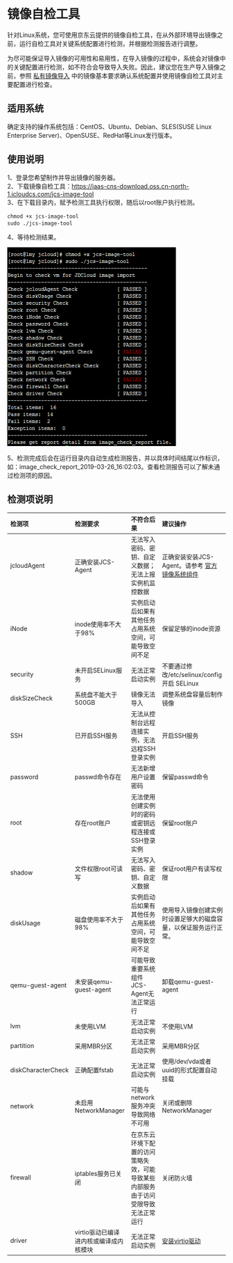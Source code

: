 # 镜像自检工具
针对Linux系统，您可使用京东云提供的镜像自检工具，在从外部环境导出镜像之前，运行自检工具对关键系统配置进行检测，并根据检测报告进行调整。

为尽可能保证导入镜像的可用性和易用性，在导入镜像的过程中，系统会对镜像中的关键配置进行检测，如不符合会导致导入失败。因此，建议您在生产导入镜像之前，参照 [私有镜像导入](https://docs.jdcloud.com/cn/virtual-machines/import-private-image) 中的镜像基本要求确认系统配置并使用镜像自检工具对主要配置进行检查。

## 适用系统
确定支持的操作系统包括：CentOS、Ubuntu、Debian、SLES(SUSE Linux Enterprise Server)、OpenSUSE、RedHat等Linux发行版本。

## 使用说明
1、登录您希望制作并导出镜像的服务器。<br>
2、下载镜像自检工具：https://iaas-cns-download.oss.cn-north-1.jcloudcs.com/jcs-image-tool <br>
3、在下载目录内，赋予检测工具执行权限，随后以root账户执行检测。 
```
chmod +x jcs-image-tool
sudo ./jcs-image-tool
```

4、等待检测结果。

![](../../../../../image/vm/Image-Import-checktool1.png)

5、检测完成后会在运行目录内自动生成检测报告，并以具体时间结尾以作标识，如：image_check_report_2019-03-26_16:02:03。查看检测报告可以了解未通过检测项的原因。

## 检测项说明

| 检测项                  | 检测要求      |不符合后果     | 建议操作 |
| :------------------- |  :------------------- | :------------------- |:------------------- |
|jcloudAgent      | 正确安装JCS-Agent     | 无法写入密码、密钥、自定义数据；无法上报实例机监控数据     | 正确安装安装JCS-Agent。请参考 [官方镜像系统组件](https://docs.jdcloud.com/cn/virtual-machines/default-agent-in-public-image)
| iNode       |inode使用率不大于98%	      | 实例启动后如果有其他任务占用系统空间，可能导致空间不足     |保留足够的inode资源
|security      |未开启SELinux服务      |无法正常启动实例      |不要通过修改/etc/selinux/config开启 SELinux
| diskSizeCheck    | 系统盘不能大于500GB      |  镜像无法导入    | 调整系统盘容量后制作镜像
| SSH     |已开启SSH服务      |  无法从控制台远程连接实例，无法远程SSH登录实例    |开启SSH服务
| password     | passwd命令存在     | 无法新增用户设置密码     |保留passwd命令
|root      | 存在root账户     |无法使用创建实例时的密码或密钥远程连接或SSH登录实例	      |保留root账户
|shadow     |  文件权限root可读写     | 无法写入密码、密钥、自定义数据     |保证root用户有读写权限
| diskUsage     | 磁盘使用率不大于98%     | 实例启动后如果有其他任务占用系统空间，可能导致空间不足     |使用导入镜像创建实例时设置足够大的磁盘容量，以保证服务运行正常。
| qemu-guest-agent	     | 未安装qemu-guest-agent     |  可能导致重要系统组件JCS-Agent无法正常运行    |卸载qemu-guest-agent
| lvm     |未使用LVM      | 无法正常启动实例     |不使用LVM  
| partition     | 采用MBR分区     | 无法正常启动实例     |采用MBR分区
|  diskCharacterCheck    |正确配置fstab  | 无法正常启动实例     | 使用/dev/vda或者uuid的形式配置自动挂载
| network     | 未启用NetworkManager	     |可能与network服务冲突导致网络不可用      |关闭或删除NetworkManager
| firewall      |iptables服务已关闭      | 在京东云环境下配置的访问策略失效，可能导致某些内部服务由于访问受限导致无法正常运行     |关闭防火墙
| driver     | virtio驱动已编译进内核或编译成内核模块     |  无法正常启动实例    |  [安装virtio驱动](https://docs.jdcloud.com/cn/virtual-machines/install-virtio-driver)


